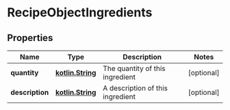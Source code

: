 # RecipeObjectIngredients

## Properties
Name | Type | Description | Notes
------------ | ------------- | ------------- | -------------
**quantity** | [**kotlin.String**](.md) | The quantity of this ingredient |  [optional]
**description** | [**kotlin.String**](.md) | A description of this ingredient |  [optional]
